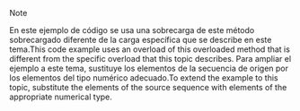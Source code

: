 > [!NOTE]
>  <span data-ttu-id="fb24c-101">En este ejemplo de código se usa una sobrecarga de este método sobrecargado diferente de la carga específica que se describe en este tema.</span><span class="sxs-lookup"><span data-stu-id="fb24c-101">This code example uses an overload of this overloaded method that is different from the specific overload that this topic describes.</span></span> <span data-ttu-id="fb24c-102">Para ampliar el ejemplo a este tema, sustituye los elementos de la secuencia de origen por los elementos del tipo numérico adecuado.</span><span class="sxs-lookup"><span data-stu-id="fb24c-102">To extend the example to this topic, substitute the elements of the source sequence with elements of the appropriate numerical type.</span></span>